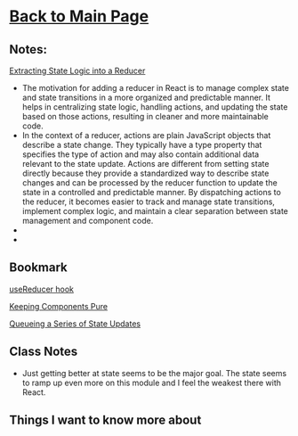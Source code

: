 # [Back to Main Page](https://reecerenninger.github.io/reading-notes/)

## Notes:

[Extracting State Logic into a Reducer](https://react.dev/learn/extracting-state-logic-into-a-reducer)

- The motivation for adding a reducer in React is to manage complex state and state transitions in a more organized and predictable manner. It helps in centralizing state logic, handling actions, and updating the state based on those actions, resulting in cleaner and more maintainable code.
- In the context of a reducer, actions are plain JavaScript objects that describe a state change. They typically have a type property that specifies the type of action and may also contain additional data relevant to the state update. Actions are different from setting state directly because they provide a standardized way to describe state changes and can be processed by the reducer function to update the state in a controlled and predictable manner. By dispatching actions to the reducer, it becomes easier to track and manage state transitions, implement complex logic, and maintain a clear separation between state management and component code.
-
-

## Bookmark

[useReducer hook](https://react.dev/reference/react/useReducer)

[Keeping Components Pure](https://react.dev/learn/keeping-components-pure)

[Queueing a Series of State Updates](https://react.dev/learn/queueing-a-series-of-state-updates)

## Class Notes

- Just getting better at state seems to be the major goal.  The state seems to ramp up even more on this module and I feel the weakest there with React.

## Things I want to know more about
